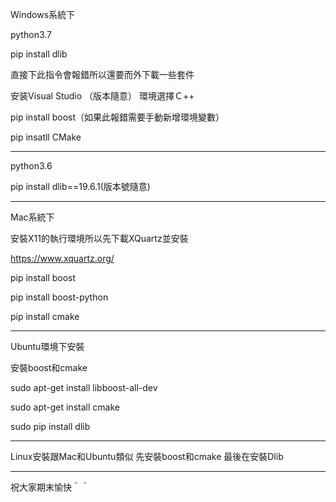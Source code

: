 Windows系統下

python3.7

pip install dlib

直接下此指令會報錯所以還要而外下載一些套件

安装Visual Studio （版本隨意）
環境選擇Ｃ++

pip install boost（如果此報錯需要手動新增環境變數）

pip insatll CMake

-------------------------------------------------

python3.6

pip install dlib==19.6.1(版本號隨意)

-------------------------------------------------

Mac系統下

安裝X11的執行環境所以先下載XQuartz並安裝

https://www.xquartz.org/

pip install boost 

pip install boost-python

pip install cmake

-------------------------------------------------

Ubuntu環境下安裝

安裝boost和cmake

sudo apt-get install libboost-all-dev

sudo apt-get install cmake

sudo pip install dlib

-------------------------------------------------

Linux安裝跟Mac和Ubuntu類似
先安裝boost和cmake
最後在安裝Dlib

-------------------------------------------------

祝大家期末愉快＾＾
